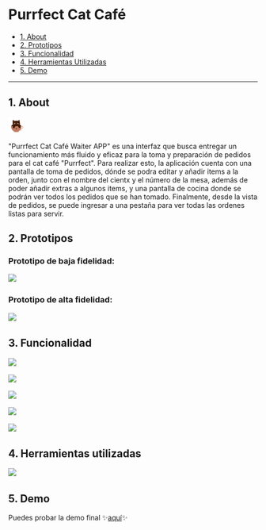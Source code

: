 # Purrfect Cat Café

*   [1. About](#1-about)
*   [2. Prototipos](#2-prototipos)
*   [3. Funcionalidad](#3-funcionalidad)
*   [4. Herramientas Utilizadas](#4-herramientas-utilizadas)
*   [5. Demo](#5-demo)


***

## 1. About

![](./public/favicon.png)

"Purrfect Cat Café Waiter APP" es una interfaz que busca entregar un funcionamiento más fluido y eficaz para la toma y preparación de pedidos para el cat café "Purrfect". Para realizar esto, la aplicación cuenta con una pantalla de toma de pedidos, dónde se podra editar y añadir items a la orden, junto con el nombre del cientx y el número de la mesa, además de poder añadir extras a algunos items, y una pantalla de cocina donde se podrán ver todos los pedidos que se han tomado. Finalmente, desde la vista de pedidos, se puede ingresar a una pestaña para ver todas las ordenes listas para servir.

## 2. Prototipos

### Prototipo de baja fidelidad:

![](https://user-images.githubusercontent.com/108308312/194413244-b494a882-1f8b-4201-af75-1c49b54be791.png)

### Prototipo de alta fidelidad:

![](https://user-images.githubusercontent.com/108308312/194740725-9a5c9454-7046-473a-96c4-d3b80fda216c.png)

## 3. Funcionalidad

![](./readmePics/01.gif)

![](./readmePics/02.gif)

![](./readmePics/03.gif)

![](./readmePics/04.gif)

![](./readmePics/05.gif)

## 4. Herramientas utilizadas

![](https://skillicons.dev/icons?i=figma,ps,git,js,html,css,react,vite,firebase)

## 5. Demo

Puedes probar la demo final ✨[aquí](https://purrfect-cat-cafe.web.app/)✨
